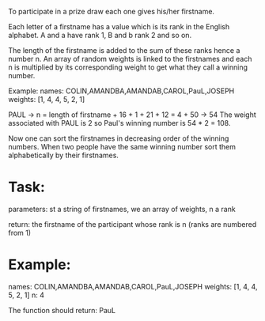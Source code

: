 To participate in a prize draw each one gives his/her firstname.

Each letter of a firstname has a value which is its rank in the English alphabet. A and a have rank 1, B and b rank 2 and so on.

The length of the firstname is added to the sum of these ranks hence a number n. An array of random weights is linked to the firstnames and each n is multiplied by its corresponding weight to get what they call a winning number.

Example: names: COLIN,AMANDBA,AMANDAB,CAROL,PauL,JOSEPH weights: [1, 4, 4, 5, 2, 1]

PAUL -> n = length of firstname + 16 + 1 + 21 + 12 = 4 + 50 -> 54 The weight associated with PAUL is 2 so Paul's winning number is 54 \* 2 = 108.

Now one can sort the firstnames in decreasing order of the winning numbers. When two people have the same winning number sort them alphabetically by their firstnames.

# Task:

parameters: st a string of firstnames, we an array of weights, n a rank

return: the firstname of the participant whose rank is n (ranks are numbered from 1)

# Example:

names: COLIN,AMANDBA,AMANDAB,CAROL,PauL,JOSEPH weights: [1, 4, 4, 5, 2, 1] n: 4

The function should return: PauL
